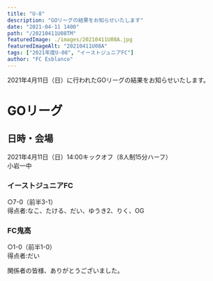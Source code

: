 ```yaml
---
title: "U-8"
description: "GOリーグの結果をお知らせいたします"
date: "2021-04-11 1400"
path: "/20210411U08TM"
featuredImage: ./images/20210411U08A.jpg
featuredImageAlt: "20210411U08A"
tags: ["2021年度U-08", "イーストジュニアFC"]
author: "FC Esblanco"
---
```


2021年4月11日（日）に行われたGOリーグの結果をお知らせいたします。

# GOリーグ

## 日時・会場

2021年4月11日（日）14:00キックオフ（8人制15分ハーフ）<br>
小岩一中

### イーストジュニアFC

○7-0（前半3-1）  
得点者:なこ、たける、だい、ゆうき2、りく、OG

### FC鬼高

○1-0（前半1-0）  
得点者:だい


関係者の皆様、ありがとうございました。
